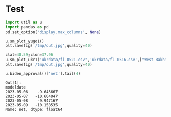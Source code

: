 # Test


```python
import util as u
import pandas as pd
pd.set_option('display.max_columns', None)
```

```python
u.sm_plot_yugo1()
plt.savefig('/tmp/out.jpg',quality=40)
```







































```python
clat=48.59;clon=37.96
u.sm_plot_ukr1('ukrdata/fl-0521.csv','ukrdata/fl-0516.csv',["West Bakhmut Sports Complex","Bakhmut Children's Hospital","West Bakhmut Residential Area","Bakhmut"],clat,clon,zoom=0.005)
plt.savefig('/tmp/out.jpg',quality=40)
```















































```python
u.biden_approval()['net'].tail(4)
```

```text
Out[1]: 
modeldate
2023-05-06    -9.643667
2023-05-07   -10.604047
2023-05-08    -9.947167
2023-05-09   -10.158535
Name: net, dtype: float64
```

